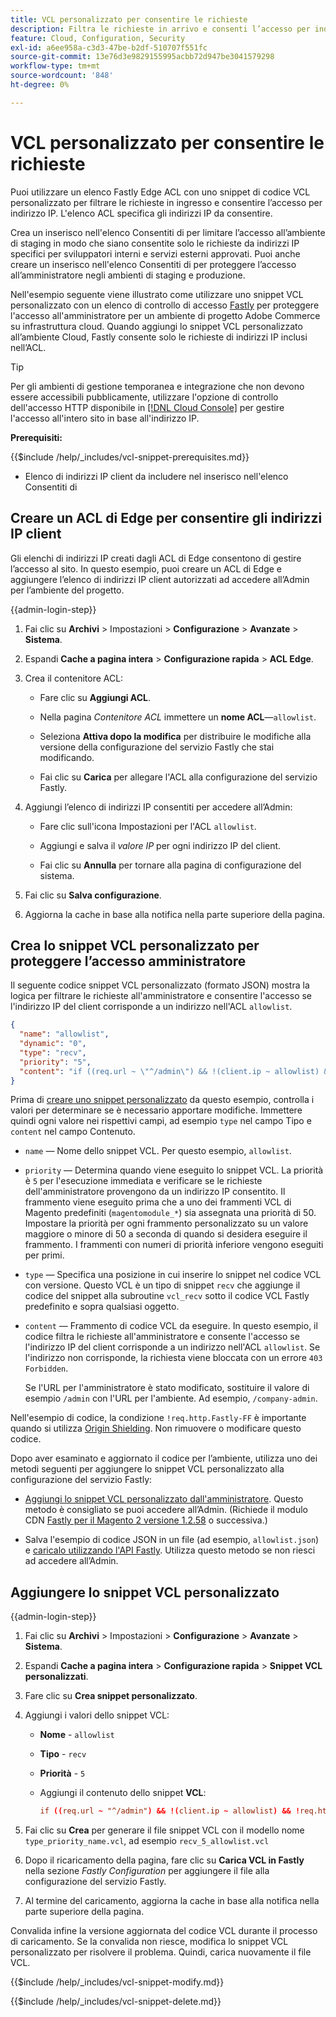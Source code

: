```yaml
---
title: VCL personalizzato per consentire le richieste
description: Filtra le richieste in arrivo e consenti l’accesso per indirizzo IP ai siti Adobe Commerce tramite un elenco ACL Fastly Edge e uno snippet VCL personalizzato.
feature: Cloud, Configuration, Security
exl-id: a6ee958a-c3d3-47be-b2df-510707f551fc
source-git-commit: 13e76d3e9829155995acbb72d947be3041579298
workflow-type: tm+mt
source-wordcount: '848'
ht-degree: 0%

---
```


# VCL personalizzato per consentire le richieste

Puoi utilizzare un elenco Fastly Edge ACL con uno snippet di codice VCL personalizzato per filtrare le richieste in ingresso e consentire l’accesso per indirizzo IP. L&#39;elenco ACL specifica gli indirizzi IP da consentire.

Crea un inserisco nell&#39;elenco Consentiti di per limitare l’accesso all’ambiente di staging in modo che siano consentite solo le richieste da indirizzi IP specifici per sviluppatori interni e servizi esterni approvati. Puoi anche creare un inserisco nell&#39;elenco Consentiti di per proteggere l’accesso all’amministratore negli ambienti di staging e produzione.

Nell&#39;esempio seguente viene illustrato come utilizzare uno snippet VCL personalizzato con un elenco di controllo di accesso [Fastly](https://docs.fastly.com/guides/access-control-lists/about-acls) per proteggere l&#39;accesso all&#39;amministratore per un ambiente di progetto Adobe Commerce su infrastruttura cloud. Quando aggiungi lo snippet VCL personalizzato all’ambiente Cloud, Fastly consente solo le richieste di indirizzi IP inclusi nell’ACL.

>[!TIP]
>
>Per gli ambienti di gestione temporanea e integrazione che non devono essere accessibili pubblicamente, utilizzare l&#39;opzione di controllo dell&#39;accesso HTTP disponibile in [[!DNL Cloud Console]](../project/overview.md#access-the-project-web-interface) per gestire l&#39;accesso all&#39;intero sito in base all&#39;indirizzo IP.

**Prerequisiti:**


{{$include /help/_includes/vcl-snippet-prerequisites.md}}

- Elenco di indirizzi IP client da includere nel inserisco nell&#39;elenco Consentiti di

## Creare un ACL di Edge per consentire gli indirizzi IP client

Gli elenchi di indirizzi IP creati dagli ACL di Edge consentono di gestire l’accesso al sito. In questo esempio, puoi creare un ACL di Edge e aggiungere l’elenco di indirizzi IP client autorizzati ad accedere all’Admin per l’ambiente del progetto.

{{admin-login-step}}

1. Fai clic su **Archivi** > Impostazioni > **Configurazione** > **Avanzate** > **Sistema**.

1. Espandi **Cache a pagina intera** > **Configurazione rapida** > **ACL Edge**.

1. Crea il contenitore ACL:

   - Fare clic su **Aggiungi ACL**.

   - Nella pagina *Contenitore ACL* immettere un **nome ACL**—`allowlist`.

   - Seleziona **Attiva dopo la modifica** per distribuire le modifiche alla versione della configurazione del servizio Fastly che stai modificando.

   - Fai clic su **Carica** per allegare l&#39;ACL alla configurazione del servizio Fastly.

1. Aggiungi l’elenco di indirizzi IP consentiti per accedere all’Admin:

   - Fare clic sull&#39;icona Impostazioni per l&#39;ACL `allowlist`.

   - Aggiungi e salva il *valore IP* per ogni indirizzo IP del client.

   - Fai clic su **Annulla** per tornare alla pagina di configurazione del sistema.

1. Fai clic su **Salva configurazione**.

1. Aggiorna la cache in base alla notifica nella parte superiore della pagina.

## Crea lo snippet VCL personalizzato per proteggere l’accesso amministratore

Il seguente codice snippet VCL personalizzato (formato JSON) mostra la logica per filtrare le richieste all&#39;amministratore e consentire l&#39;accesso se l&#39;indirizzo IP del client corrisponde a un indirizzo nell&#39;ACL `allowlist`.

```json
{
  "name": "allowlist",
  "dynamic": "0",
  "type": "recv",
  "priority": "5",
  "content": "if ((req.url ~ \"^/admin\") && !(client.ip ~ allowlist) && !req.http.Fastly-FF) { error 403 \"Forbidden\"; }"
}
```

Prima di [creare uno snippet personalizzato](https://experienceleague.adobe.com/docs/commerce-cloud-service/user-guide/cdn/custom-vcl-snippets/fastly-vcl-allowlist.html#add-the-custom-vcl-snippet) da questo esempio, controlla i valori per determinare se è necessario apportare modifiche. Immettere quindi ogni valore nei rispettivi campi, ad esempio `type` nel campo Tipo e `content` nel campo Contenuto.

- `name` — Nome dello snippet VCL. Per questo esempio, `allowlist`.

- `priority` — Determina quando viene eseguito lo snippet VCL. La priorità è `5` per l&#39;esecuzione immediata e verificare se le richieste dell&#39;amministratore provengono da un indirizzo IP consentito. Il frammento viene eseguito prima che a uno dei frammenti VCL di Magento predefiniti (`magentomodule_*`) sia assegnata una priorità di 50. Impostare la priorità per ogni frammento personalizzato su un valore maggiore o minore di 50 a seconda di quando si desidera eseguire il frammento. I frammenti con numeri di priorità inferiore vengono eseguiti per primi.

- `type` — Specifica una posizione in cui inserire lo snippet nel codice VCL con versione. Questo VCL è un tipo di snippet `recv` che aggiunge il codice del snippet alla subroutine `vcl_recv` sotto il codice VCL Fastly predefinito e sopra qualsiasi oggetto.

- `content` — Frammento di codice VCL da eseguire. In questo esempio, il codice filtra le richieste all&#39;amministratore e consente l&#39;accesso se l&#39;indirizzo IP del client corrisponde a un indirizzo nell&#39;ACL `allowlist`. Se l&#39;indirizzo non corrisponde, la richiesta viene bloccata con un errore `403 Forbidden`.

  Se l&#39;URL per l&#39;amministratore è stato modificato, sostituire il valore di esempio `/admin` con l&#39;URL per l&#39;ambiente. Ad esempio, `/company-admin`.

Nell&#39;esempio di codice, la condizione `!req.http.Fastly-FF` è importante quando si utilizza [Origin Shielding](fastly-custom-cache-configuration.md#configure-back-ends-and-origin-shielding). Non rimuovere o modificare questo codice.

Dopo aver esaminato e aggiornato il codice per l’ambiente, utilizza uno dei metodi seguenti per aggiungere lo snippet VCL personalizzato alla configurazione del servizio Fastly:

- [Aggiungi lo snippet VCL personalizzato dall&#39;amministratore](#add-the-custom-vcl-snippet). Questo metodo è consigliato se puoi accedere all’Admin. (Richiede il modulo CDN [Fastly per il Magento 2 versione 1.2.58](fastly-configuration.md#upgrade) o successiva.)

- Salva l&#39;esempio di codice JSON in un file (ad esempio, `allowlist.json`) e [caricalo utilizzando l&#39;API Fastly](fastly-vcl-custom-snippets.md#manage-custom-vcl-snippets-using-the-api). Utilizza questo metodo se non riesci ad accedere all’Admin.

## Aggiungere lo snippet VCL personalizzato

{{admin-login-step}}

1. Fai clic su **Archivi** > Impostazioni > **Configurazione** > **Avanzate** > **Sistema**.

1. Espandi **Cache a pagina intera** > **Configurazione rapida** > **Snippet VCL personalizzati**.

1. Fare clic su **Crea snippet personalizzato**.

1. Aggiungi i valori dello snippet VCL:

   - **Nome** - `allowlist`

   - **Tipo** - `recv`

   - **Priorità** - `5`

   - Aggiungi il contenuto dello snippet **VCL**:

     ```conf
     if ((req.url ~ "^/admin") && !(client.ip ~ allowlist) && !req.http.Fastly-FF) { error 403 "Forbidden";}
     ```

1. Fai clic su **Crea** per generare il file snippet VCL con il modello nome `type_priority_name.vcl`, ad esempio `recv_5_allowlist.vcl`

1. Dopo il ricaricamento della pagina, fare clic su **Carica VCL in Fastly** nella sezione *Fastly Configuration* per aggiungere il file alla configurazione del servizio Fastly.

1. Al termine del caricamento, aggiorna la cache in base alla notifica nella parte superiore della pagina.

Convalida infine la versione aggiornata del codice VCL durante il processo di caricamento. Se la convalida non riesce, modifica lo snippet VCL personalizzato per risolvere il problema. Quindi, carica nuovamente il file VCL.

{{$include /help/_includes/vcl-snippet-modify.md}}

{{$include /help/_includes/vcl-snippet-delete.md}}
